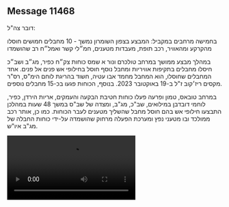 ## Message 11468

דובר צה"ל:

בחמישה מרחבים במקביל: המבצע בצפון השומרון נמשך - 10 מחבלים חמושים חוסלו מהקרקע ומהאוויר, רכב תופת, מעבדות מטענים, חמ״לי קשר ואמל״ח רב שהושמדו

במהלך מבצע ממושך במרחב טולכרם ונור א שמס כוחות צק״ח כפיר, מג״ב ושב״כ חיסלו מחבלים בתקיפות אוויריות ומחבל נוסף חוסל בחילופי אש פנים אל פנים. אחד המחבלים שחוסלו, הוא המחבל מחמד אבו עטיה, חשוד בהריגת לוחם הימ"ס, רס"ר מקסים ריז׳קוב ז"ל ב-19 באוקטובר 2023. בנוסף, הכוחות פגעו בכ-15 מחבלים נוספים.

במרחב טובאס, טמון ופרעה פעלו כוחות חטיבת הבקעה והעמקים, אריות הירדן, כפיר, לוחמי דובדבן במילואים, שב"כ, מג"ב, ומצדה של שב"ס במשך 48 שעות במהלכן התבצעו חילופי אש בהם חוסל מחבל שהשליך מטענים לעבר הכוחות. 
כמו כן, אותר רכב ממולכד ובו מטעני נפץ ומערכת הפעלה מרחוק שהושמדה על-ידי כוחות החבלה של מג"ב איו"ש.

![Video](https://data.iron-swords.co.il/2024/September/13/11468/11468_media.mp4)
